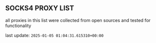 ## SOCKS4 PROXY LIST

all proxies in this list were collected from open sources and tested for functionality

last update: `2025-01-05 01:04:31.615310+00:00`